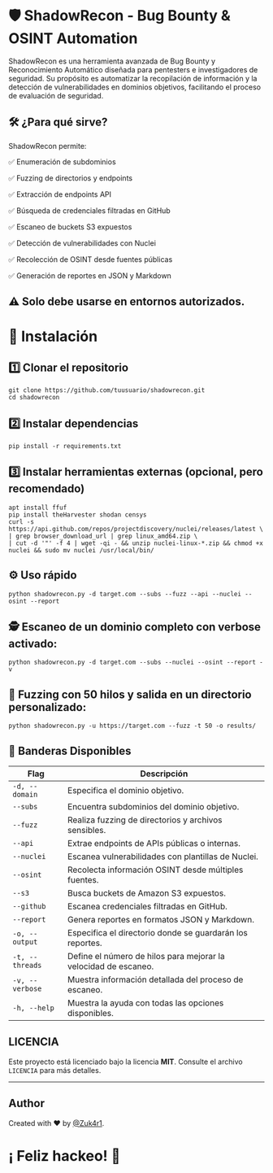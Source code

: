 # 🛡️ ShadowRecon - Bug Bounty & OSINT Automation

ShadowRecon es una herramienta avanzada de Bug Bounty y Reconocimiento Automático diseñada para pentesters e investigadores de seguridad. Su propósito es automatizar la recopilación de información y la detección de vulnerabilidades en dominios objetivos, facilitando el proceso de evaluación de seguridad.

## 🛠️ ¿Para qué sirve?
ShadowRecon permite:

✅ Enumeración de subdominios

✅ Fuzzing de directorios y endpoints

✅ Extracción de endpoints API

✅ Búsqueda de credenciales filtradas en GitHub

✅ Escaneo de buckets S3 expuestos

✅ Detección de vulnerabilidades con Nuclei

✅ Recolección de OSINT desde fuentes públicas

✅ Generación de reportes en JSON y Markdown

⚠️ Solo debe usarse en entornos autorizados.
---

# 🚀 Instalación

## 1️⃣ Clonar el repositorio
```
git clone https://github.com/tuusuario/shadowrecon.git
cd shadowrecon
```

## 2️⃣ Instalar dependencias
```
pip install -r requirements.txt
```

## 3️⃣ Instalar herramientas externas (opcional, pero recomendado)
```
apt install ffuf
pip install theHarvester shodan censys
curl -s https://api.github.com/repos/projectdiscovery/nuclei/releases/latest \
| grep browser_download_url | grep linux_amd64.zip \
| cut -d '"' -f 4 | wget -qi - && unzip nuclei-linux-*.zip && chmod +x nuclei && sudo mv nuclei /usr/local/bin/
```

## ⚙️ Uso rápido

```
python shadowrecon.py -d target.com --subs --fuzz --api --nuclei --osint --report
```

## 🕵️ Escaneo de un dominio completo con verbose activado:
```
python shadowrecon.py -d target.com --subs --nuclei --osint --report -v
```

## 🚀 Fuzzing con 50 hilos y salida en un directorio personalizado:
```
python shadowrecon.py -u https://target.com --fuzz -t 50 -o results/
```

## 🔧 Banderas Disponibles

| Flag              | Descripción |
|------------------|--------------------------------------|
| `-d, --domain`   | Especifica el dominio objetivo. |
| `--subs`         | Encuentra subdominios del dominio objetivo. |
| `--fuzz`         | Realiza fuzzing de directorios y archivos sensibles. |
| `--api`          | Extrae endpoints de APIs públicas o internas. |
| `--nuclei`       | Escanea vulnerabilidades con plantillas de Nuclei. |
| `--osint`        | Recolecta información OSINT desde múltiples fuentes. |
| `--s3`           | Busca buckets de Amazon S3 expuestos. |
| `--github`       | Escanea credenciales filtradas en GitHub. |
| `--report`       | Genera reportes en formatos JSON y Markdown. |
| `-o, --output`   | Especifica el directorio donde se guardarán los reportes. |
| `-t, --threads`  | Define el número de hilos para mejorar la velocidad de escaneo. |
| `-v, --verbose`  | Muestra información detallada del proceso de escaneo. |
| `-h, --help`     | Muestra la ayuda con todas las opciones disponibles. |

## LICENCIA
Este proyecto está licenciado bajo la licencia **MIT**. Consulte el archivo `LICENCIA` para más detalles.

---

## Author
Created with ❤️ by [@Zuk4r1](https://github.com/Zuk4r1).

# ¡ Feliz hackeo! 🎯
